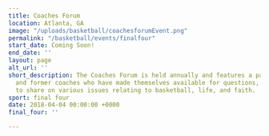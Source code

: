 ```yaml
---
title: Coaches Forum
location: Atlanta, GA
image: "/uploads/basketball/coachesforumEvent.png"
permalink: "/basketball/events/finalfour"
start_date: Coming Soon!
end_date: ''
layout: page
alt_url: ''
short_description: The Coaches Forum is held annually and features a panel of current
  and former coaches who have made themselves available for questions, comments, and
  to share on various issues relating to basketball, life, and faith.
sport: final four
date: 2018-04-04 00:00:00 +0000
final_four: ''

---
```

